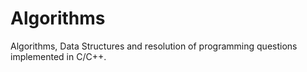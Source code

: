 # Algorithms
Algorithms, Data Structures and resolution of programming questions implemented in C/C++.
